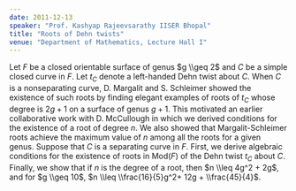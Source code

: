 ```yaml
---
date: 2011-12-13
speaker: "Prof. Kashyap Rajeevsarathy IISER Bhopal"
title: "Roots of Dehn twists"
venue: "Department of Mathematics, Lecture Hall I"
---
```

Let $F$ be a closed orientable surface of genus $g \\geq 2$ and $C$ be
a simple closed curve in $F$. Let $t_C$ denote a left-handed Dehn twist
about $C$. When $C$ is a nonseparating curve, D. Margalit and
S. Schleimer showed the existence of such roots by finding elegant
examples of roots of $t_C$ whose degree is $2g + 1$ on a surface of
genus $g + 1$. This motivated an earlier collaborative work with D.
McCullough in which we derived conditions for the existence of a root
of degree $n$. We also showed that Margalit-Schleimer roots achieve the
maximum value of $n$ among all the roots for a given genus. Suppose that
$C$ is a separating curve in $F$. First, we derive algebraic conditions
for the existence of roots in Mod$(F)$ of the Dehn twist $t_C$ about $C$.
Finally, we show that if $n$ is the degree of a root, then
$n \\leq 4g^2 +  2g$, and for $g \\geq 10$, $n \\leq \\frac{16}{5}g^2+ 12g +
\\frac{45}{4}$.
